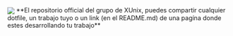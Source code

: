 
</div>

<img src="https://github.com/XUnix-Corp/Projects/blob/master/Images%20to%20the%20README/XUnix%20Projects.png" align="center">

</div>
**El repositorio official del grupo de XUnix, puedes compartir cualquier dotfile, un trabajo tuyo o un link (en el README.md) de una pagína donde estes desarrollando tu trabajo**
